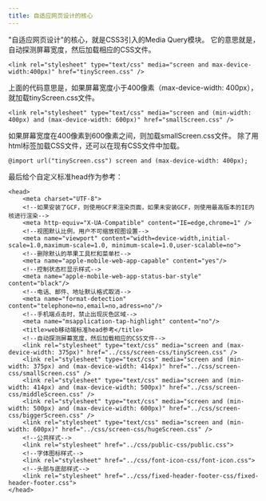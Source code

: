 ```yaml
---
title: 自适应网页设计的核心
---
```

"自适应网页设计"的核心，就是CSS3引入的Media Query模块。
它的意思就是，自动探测屏幕宽度，然后加载相应的CSS文件。

    <link rel="stylesheet" type="text/css" media="screen and max-device-width:400px)" href="tinyScreen.css" />
<!-- more-->
上面的代码意思是，如果屏幕宽度小于400像素（max-device-width: 400px），就加载tinyScreen.css文件。

    <link rel="stylesheet" type="text/css" media="screen and (min-width: 400px) and (max-device-width: 600px)" href="smallScreen.css" />
如果屏幕宽度在400像素到600像素之间，则加载smallScreen.css文件。
除了用html标签加载CSS文件，还可以在现有CSS文件中加载。

    @import url("tinyScreen.css") screen and (max-device-width: 400px);
最后给个自定义标准head作为参考：

    <head>
        <meta charset="UTF-8">
        <!--如果安装了GCF，则使用GCF来渲染页面，如果未安装GCF，则使用最高版本的IE内核进行渲染-->
        <meta http-equiv="X-UA-Compatible" content="IE=edge,chrome=1" />
        <!--视图默认比例，用户不可缩放视图设置-->
        <meta name="viewport" content="width=device-width,initial-scale=1.0,maximum-scale=1.0, minimum-scale=1.0,user-scalable=no">
        <!--删除默认的苹果工具栏和菜单栏-->
        <meta name="apple-mobile-web-app-capable" content="yes"/>
        <!--控制状态栏显示样式-->
        <meta name="apple-mobile-web-app-status-bar-style" content="black"/>
        <!--电话、邮件、地址默认格式取消-->
        <meta name="format-detection" content="telephone=no,email=no,adress=no"/>
        <!--手机端点击时，禁止出现灰色区域-->
        <meta name="msapplication-tap-highlight" content="no"/>
        <title>web移动端标准head参考</title>
        <!--自动探测屏幕宽度，然后加载相应的CSS文件-->
        <link rel="stylesheet" type="text/css" media="screen and (max-device-width: 375px)" href="../css/screen-css/tinyScreen.css" />
        <link rel="stylesheet" type="text/css" media="screen and (min-width: 375px) and (max-device-width: 414px)" href="../css/screen-css/smallScreen.css" />
        <link rel="stylesheet" type="text/css" media="screen and (min-width: 414px) and (max-device-width: 500px)" href="../css/screen-css/middleScreen.css" />
        <link rel="stylesheet" type="text/css" media="screen and (min-width: 500px) and (max-device-width: 600px)" href="../css/screen-css/biggerScreen.css" />
        <link rel="stylesheet" type="text/css" media="screen and (min-width: 600px)" href="../css/screen-css/hugeScreen.css" />
        <!--公共样式-->
        <link rel="stylesheet" href="../css/public-css/public.css">
        <!--字体图标样式-->
        <link rel="stylesheet" href="../css/font-icon-css/font-icon.css">
        <!--头部与底部样式-->
        <link rel="stylesheet" href="../css/fixed-header-footer-css/fixed-header-footer.css">
    </head>


